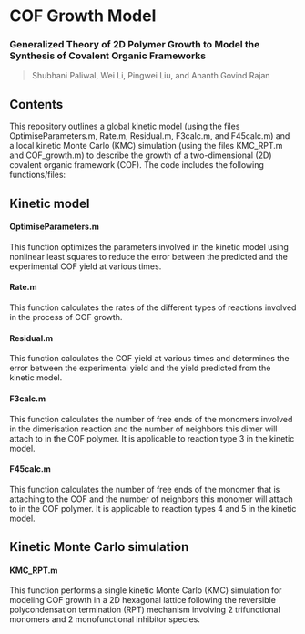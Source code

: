 # COF Growth Model

### Generalized Theory of 2D Polymer Growth to Model the Synthesis of Covalent Organic Frameworks 
> Shubhani Paliwal, Wei Li, Pingwei Liu, and Ananth Govind Rajan

## Contents
This repository outlines a global kinetic model (using the files OptimiseParameters.m, Rate.m, Residual.m, F3calc.m, and F45calc.m) and a local kinetic Monte Carlo (KMC) simulation (using the files KMC_RPT.m and COF_growth.m) to describe the growth of a two-dimensional (2D) covalent organic framework (COF). The code includes the following functions/files:

## Kinetic model

#### OptimiseParameters.m
This function optimizes the parameters involved in the kinetic model using nonlinear least squares to reduce the error between the predicted and the experimental COF yield at various times.
  
#### Rate.m
This function calculates the rates of the different types of reactions involved in the process of COF growth.

#### Residual.m
This function calculates the COF yield at various times and determines the error between the experimental yield and the yield predicted from the kinetic model.
 
#### F3calc.m
This function calculates the number of free ends of the monomers involved in the dimerisation reaction and the number of neighbors this dimer will attach to in the COF polymer. It is applicable to reaction type 3 in the kinetic model.
	
#### F45calc.m
This function calculates the number of free ends of the monomer that is attaching to the COF and the number of neighbors this monomer will attach to in the COF polymer. It is applicable to reaction types 4 and 5 in the kinetic model.

## Kinetic Monte Carlo simulation

#### KMC_RPT.m
This function performs a single kinetic Monte Carlo (KMC) simulation for modeling COF growth in a 2D hexagonal lattice following the reversible polycondensation termination (RPT) mechanism involving 2 trifunctional monomers and 2 monofunctional inhibitor species. 

